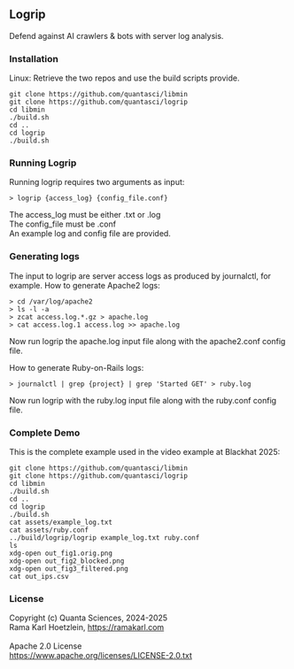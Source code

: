 ## Logrip
Defend against AI crawlers & bots with server log analysis.

### Installation
Linux: Retrieve the two repos and use the build scripts provide.
```
git clone https://github.com/quantasci/libmin
git clone https://github.com/quantasci/logrip
cd libmin
./build.sh
cd ..
cd logrip
./build.sh
```
### Running Logrip
Running logrip requires two arguments as input:<br>
```
> logrip {access_log} {config_file.conf}
```
The access_log must be either .txt or .log<br>
The config_file must be .conf<br>
An example log and config file are provided.<br>

### Generating logs
The input to logrip are server access logs as produced by journalctl, for example.
How to generate Apache2 logs:
```
> cd /var/log/apache2
> ls -l -a
> zcat access.log.*.gz > apache.log
> cat access.log.1 access.log >> apache.log
```
Now run logrip the apache.log input file along with the apache2.conf config file.<br>

How to generate Ruby-on-Rails logs:
```
> journalctl | grep {project} | grep 'Started GET' > ruby.log
```
Now run logrip with the ruby.log input file along with the ruby.conf config file.<br>

### Complete Demo
This is the complete example used in the video example at Blackhat 2025:
```
git clone https://github.com/quantasci/libmin
git clone https://github.com/quantasci/logrip
cd libmin
./build.sh
cd ..
cd logrip
./build.sh
cat assets/example_log.txt
cat assets/ruby.conf
../build/logrip/logrip example_log.txt ruby.conf
ls
xdg-open out_fig1.orig.png
xdg-open out_fig2_blocked.png
xdg-open out_fig3_filtered.png
cat out_ips.csv
```

### License
Copyright (c) Quanta Sciences, 2024-2025<br>
Rama Karl Hoetzlein, https://ramakarl.com<br>
<br>
Apache 2.0 License<br>
https://www.apache.org/licenses/LICENSE-2.0.txt
